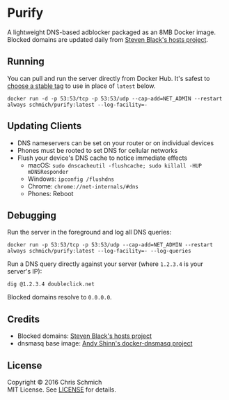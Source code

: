 # Purify

A lightweight DNS-based adblocker packaged as an 8MB Docker image. Blocked domains are updated daily from [Steven Black's hosts project](https://github.com/StevenBlack/hosts).

## Running

You can pull and run the server directly from Docker Hub. It's safest to [choose a stable tag](https://hub.docker.com/r/schmich/purify/tags) to use in place of `latest` below.

```
docker run -d -p 53:53/tcp -p 53:53/udp --cap-add=NET_ADMIN --restart always schmich/purify:latest --log-facility=-
```

## Updating Clients

- DNS nameservers can be set on your router or on individual devices
- Phones must be rooted to set DNS for cellular networks
- Flush your device's DNS cache to notice immediate effects
  - macOS: `sudo dnscacheutil -flushcache; sudo killall -HUP mDNSResponder`
  - Windows: `ipconfig /flushdns`
  - Chrome: `chrome://net-internals/#dns`
  - Phones: Reboot

## Debugging

Run the server in the foreground and log all DNS queries:

```
docker run -p 53:53/tcp -p 53:53/udp --cap-add=NET_ADMIN --restart always schmich/purify:latest --log-facility=- --log-queries
```

Run a DNS query directly against your server (where `1.2.3.4` is your server's IP):

```
dig @1.2.3.4 doubleclick.net
```

Blocked domains resolve to `0.0.0.0`.

## Credits

- Blocked domains: [Steven Black's hosts project](https://github.com/StevenBlack/hosts)
- dnsmasq base image: [Andy Shinn's docker-dnsmasq project](https://github.com/andyshinn/docker-dnsmasq)

## License

Copyright &copy; 2016 Chris Schmich  
MIT License. See [LICENSE](LICENSE) for details.
